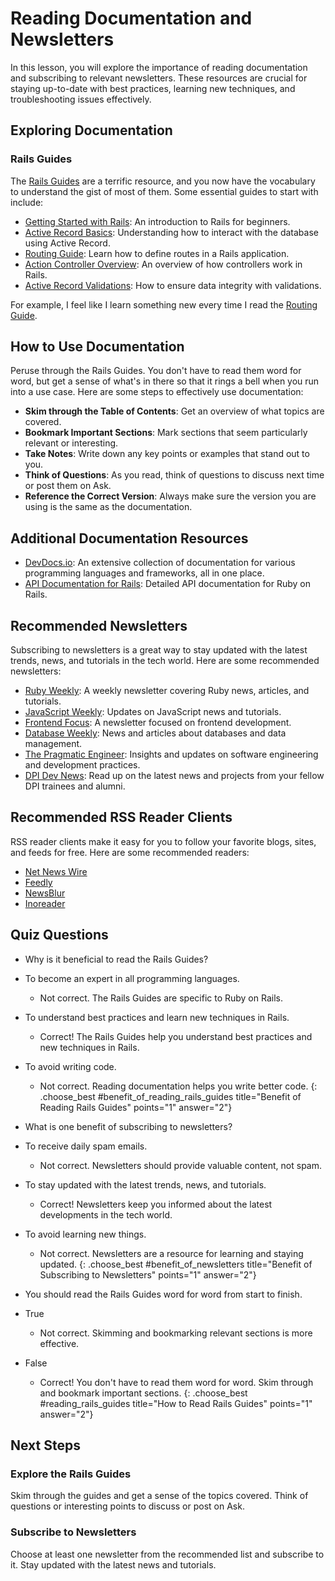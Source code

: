 # Reading Documentation and Newsletters
In this lesson, you will explore the importance of reading documentation and subscribing to relevant newsletters. These resources are crucial for staying up-to-date with best practices, learning new techniques, and troubleshooting issues effectively.

## Exploring Documentation
### Rails Guides
The [Rails Guides](https://guides.rubyonrails.org/) are a terrific resource, and you now have the vocabulary to understand the gist of most of them. Some essential guides to start with include:

- [Getting Started with Rails](https://guides.rubyonrails.org/getting_started.html): An introduction to Rails for beginners.
- [Active Record Basics](https://guides.rubyonrails.org/active_record_basics.html): Understanding how to interact with the database using Active Record.
- [Routing Guide](https://guides.rubyonrails.org/routing.html): Learn how to define routes in a Rails application.
- [Action Controller Overview](https://guides.rubyonrails.org/action_controller_overview.html): An overview of how controllers work in Rails.
- [Active Record Validations](https://guides.rubyonrails.org/active_record_validations.html): How to ensure data integrity with validations.

For example, I feel like I learn something new every time I read the [Routing Guide](https://guides.rubyonrails.org/routing.html).

## How to Use Documentation
Peruse through the Rails Guides. You don't have to read them word for word, but get a sense of what's in there so that it rings a bell when you run into a use case. Here are some steps to effectively use documentation:

- **Skim through the Table of Contents**: Get an overview of what topics are covered.
- **Bookmark Important Sections**: Mark sections that seem particularly relevant or interesting.
- **Take Notes**: Write down any key points or examples that stand out to you.
- **Think of Questions**: As you read, think of questions to discuss next time or post them on Ask.
- **Reference the Correct Version**: Always make sure the version you are using is the same as the documentation.

## Additional Documentation Resources
- [DevDocs.io](https://devdocs.io/): An extensive collection of documentation for various programming languages and frameworks, all in one place.
- [API Documentation for Rails](https://api.rubyonrails.org/): Detailed API documentation for Ruby on Rails.

## Recommended Newsletters
Subscribing to newsletters is a great way to stay updated with the latest trends, news, and tutorials in the tech world. Here are some recommended newsletters:

- [Ruby Weekly](https://rubyweekly.com/): A weekly newsletter covering Ruby news, articles, and tutorials.
- [JavaScript Weekly](https://javascriptweekly.com/): Updates on JavaScript news and tutorials.
- [Frontend Focus](https://frontendfoc.us/): A newsletter focused on frontend development.
- [Database Weekly](https://databaseweekly.com/): News and articles about databases and data management.
- [The Pragmatic Engineer](https://newsletter.pragmaticengineer.com/): Insights and updates on software engineering and development practices.
- [DPI Dev News](https://news.dpi.dev/): Read up on the latest news and projects from your fellow DPI trainees and alumni.

## Recommended RSS Reader Clients
RSS reader clients make it easy for you to follow your favorite blogs, sites, and feeds for free. Here are some recommended readers:
- [Net News Wire](https://netnewswire.com/)
- [Feedly](https://feedly.com/)
- [NewsBlur](https://www.newsblur.com/)
- [Inoreader](https://www.inoreader.com/)


## Quiz Questions
- Why is it beneficial to read the Rails Guides?
- To become an expert in all programming languages.
  - Not correct. The Rails Guides are specific to Ruby on Rails.
- To understand best practices and learn new techniques in Rails.
  - Correct! The Rails Guides help you understand best practices and new techniques in Rails.
- To avoid writing code.
  - Not correct. Reading documentation helps you write better code.
{: .choose_best #benefit_of_reading_rails_guides title="Benefit of Reading Rails Guides" points="1" answer="2"}

- What is one benefit of subscribing to newsletters?
- To receive daily spam emails.
  - Not correct. Newsletters should provide valuable content, not spam.
- To stay updated with the latest trends, news, and tutorials.
  - Correct! Newsletters keep you informed about the latest developments in the tech world.
- To avoid learning new things.
  - Not correct. Newsletters are a resource for learning and staying updated.
{: .choose_best #benefit_of_newsletters title="Benefit of Subscribing to Newsletters" points="1" answer="2"}

- You should read the Rails Guides word for word from start to finish.
- True
  - Not correct. Skimming and bookmarking relevant sections is more effective.
- False
  - Correct! You don't have to read them word for word. Skim through and bookmark important sections.
{: .choose_best #reading_rails_guides title="How to Read Rails Guides" points="1" answer="2"}

## Next Steps

### Explore the Rails Guides
Skim through the guides and get a sense of the topics covered.
Think of questions or interesting points to discuss or post on Ask.

### Subscribe to Newsletters
Choose at least one newsletter from the recommended list and subscribe to it.
Stay updated with the latest news and tutorials.

